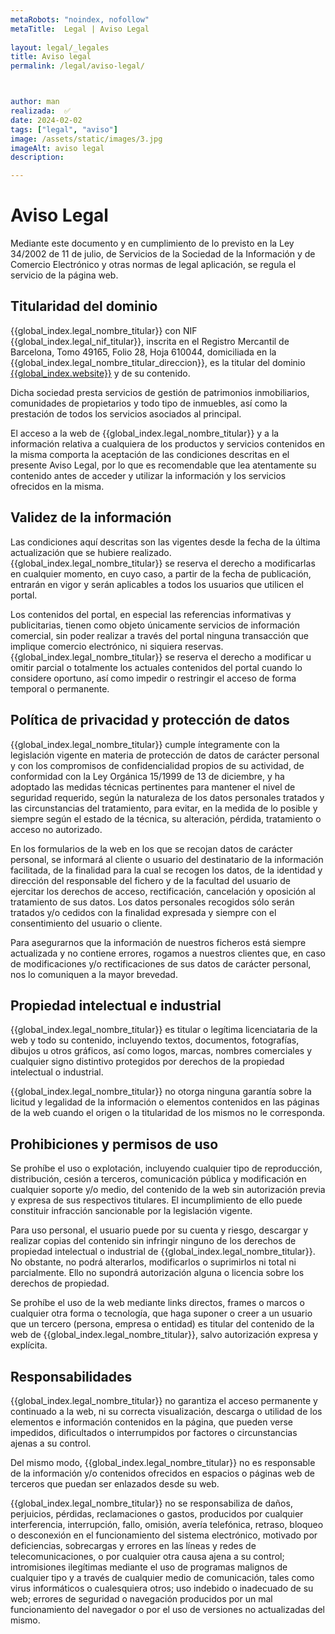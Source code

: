 ```yaml
---
metaRobots: "noindex, nofollow"
metaTitle:  Legal | Aviso Legal
    
layout: legal/_legales
title: Aviso legal
permalink: /legal/aviso-legal/



author: man
realizada:  ✅
date: 2024-02-02
tags: ["legal", "aviso"]
image: /assets/static/images/3.jpg
imageAlt: aviso legal
description: 

---
```



# Aviso Legal

Mediante este documento y en cumplimiento de lo previsto en la Ley 34/2002 de 11 de julio, de Servicios de la Sociedad de la Información y de Comercio Electrónico y otras normas de legal aplicación, se regula el servicio de la página web.

## Titularidad del dominio

{{global_index.legal_nombre_titular}} con NIF {{global_index.legal_nif_titular}}, inscrita en el Registro Mercantil de Barcelona, Tomo 49165, Folio 28, Hoja 610044, domiciliada en la {{global_index.legal_nombre_titular_direccion}}, es la titular del dominio [{{global_index.website}}]({{global_index.website}}) y de su contenido.

Dicha sociedad presta servicios de gestión de patrimonios inmobiliarios, comunidades de propietarios y todo tipo de inmuebles, así como la prestación de todos los servicios asociados al principal.

El acceso a la web de {{global_index.legal_nombre_titular}} y a la información relativa a cualquiera de los productos y servicios contenidos en la misma comporta la aceptación de las condiciones descritas en el presente Aviso Legal, por lo que es recomendable que lea atentamente su contenido antes de acceder y utilizar la información y los servicios ofrecidos en la misma.

## Validez de la información

Las condiciones aquí descritas son las vigentes desde la fecha de la última actualización que se hubiere realizado. {{global_index.legal_nombre_titular}} se reserva el derecho a modificarlas en cualquier momento, en cuyo caso, a partir de la fecha de publicación, entrarán en vigor y serán aplicables a todos los usuarios que utilicen el portal.

Los contenidos del portal, en especial las referencias informativas y publicitarias, tienen como objeto únicamente servicios de información comercial, sin poder realizar a través del portal ninguna transacción que implique comercio electrónico, ni siquiera reservas. {{global_index.legal_nombre_titular}} se reserva el derecho a modificar u omitir parcial o totalmente los actuales contenidos del portal cuando lo considere oportuno, así como impedir o restringir el acceso de forma temporal o permanente.

## Política de privacidad y protección de datos

{{global_index.legal_nombre_titular}} cumple íntegramente con la legislación vigente en materia de protección de datos de carácter personal y con los compromisos de confidencialidad propios de su actividad, de conformidad con la Ley Orgánica 15/1999 de 13 de diciembre, y ha adoptado las medidas técnicas pertinentes para mantener el nivel de seguridad requerido, según la naturaleza de los datos personales tratados y las circunstancias del tratamiento, para evitar, en la medida de lo posible y siempre según el estado de la técnica, su alteración, pérdida, tratamiento o acceso no autorizado.

En los formularios de la web en los que se recojan datos de carácter personal, se informará al cliente o usuario del destinatario de la información facilitada, de la finalidad para la cual se recogen los datos, de la identidad y dirección del responsable del fichero y de la facultad del usuario de ejercitar los derechos de acceso, rectificación, cancelación y oposición al tratamiento de sus datos. Los datos personales recogidos sólo serán tratados y/o cedidos con la finalidad expresada y siempre con el consentimiento del usuario o cliente.

Para asegurarnos que la información de nuestros ficheros está siempre actualizada y no contiene errores, rogamos a nuestros clientes que, en caso de modificaciones y/o rectificaciones de sus datos de carácter personal, nos lo comuniquen a la mayor brevedad.

## Propiedad intelectual e industrial

{{global_index.legal_nombre_titular}} es titular o legítima licenciataria de la web y todo su contenido, incluyendo textos, documentos, fotografías, dibujos u otros gráficos, así como logos, marcas, nombres comerciales y cualquier signo distintivo protegidos por derechos de la propiedad intelectual o industrial.

{{global_index.legal_nombre_titular}} no otorga ninguna garantía sobre la licitud y legalidad de la información o elementos contenidos en las páginas de la web cuando el origen o la titularidad de los mismos no le corresponda.

## Prohibiciones y permisos de uso

Se prohíbe el uso o explotación, incluyendo cualquier tipo de reproducción, distribución, cesión a terceros, comunicación pública y modificación en cualquier soporte y/o medio, del contenido de la web sin autorización previa y expresa de sus respectivos titulares. El incumplimiento de ello puede constituir infracción sancionable por la legislación vigente.

Para uso personal, el usuario puede por su cuenta y riesgo, descargar y realizar copias del contenido sin infringir ninguno de los derechos de propiedad intelectual o industrial de {{global_index.legal_nombre_titular}}. No obstante, no podrá alterarlos, modificarlos o suprimirlos ni total ni parcialmente. Ello no supondrá autorización alguna o licencia sobre los derechos de propiedad.

Se prohíbe el uso de la web mediante links directos, frames o marcos o cualquier otra forma o tecnología, que haga suponer o creer a un usuario que un tercero (persona, empresa o entidad) es titular del contenido de la web de {{global_index.legal_nombre_titular}}, salvo autorización expresa y explícita.

## Responsabilidades

{{global_index.legal_nombre_titular}} no garantiza el acceso permanente y continuado a la web, ni su correcta visualización, descarga o utilidad de los elementos e información contenidos en la página, que pueden verse impedidos, dificultados o interrumpidos por factores o circunstancias ajenas a su control.

Del mismo modo, {{global_index.legal_nombre_titular}} no es responsable de la información y/o contenidos ofrecidos en espacios o páginas web de terceros que puedan ser enlazados desde su web.

{{global_index.legal_nombre_titular}} no se responsabiliza de daños, perjuicios, pérdidas, reclamaciones o gastos, producidos por cualquier interferencia, interrupción, fallo, omisión, avería telefónica, retraso, bloqueo o desconexión en el funcionamiento del sistema electrónico, motivado por deficiencias, sobrecargas y errores en las líneas y redes de telecomunicaciones, o por cualquier otra causa ajena a su control; intromisiones ilegítimas mediante el uso de programas malignos de cualquier tipo y a través de cualquier medio de comunicación, tales como virus informáticos o cualesquiera otros; uso indebido o inadecuado de su web; errores de seguridad o navegación producidos por un mal funcionamiento del navegador o por el uso de versiones no actualizadas del mismo.
